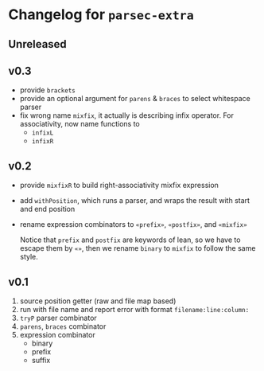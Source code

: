 # Changelog for `parsec-extra`

## Unreleased

## v0.3

- provide `brackets`
- provide an optional argument for `parens` & `braces` to select whitespace parser
- fix wrong name `mixfix`, it actually is describing infix operator. For associativity, now name functions to
  - `infixL`
  - `infixR`

## v0.2

- provide `mixfixR` to build right-associativity mixfix expression
- add `withPosition`, which runs a parser, and wraps the result with start and end position
- rename expression combinators to `«prefix»`, `«postfix»`, and `«mixfix»`

  Notice that `prefix` and `postfix` are keywords of lean, so we have to escape them by `«»`, then we rename `binary` to `mixfix` to follow the same style.

## v0.1

1. source position getter (raw and file map based)
2. run with file name and report error with format `filename:line:column:`
3. `tryP` parser combinator
4. `parens`, `braces` combinator
5. expression combinator
   - binary
   - prefix
   - suffix
